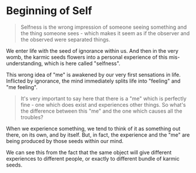 # Beginning of Self

> Selfness is the wrong impression of someone seeing something and the thing someone sees - which makes it seem as if the observer and the observed were separated things.

We enter life with the seed of ignorance within us. And then in the very womb, the karmic seeds flowers into a personal experience of this mis-understanding, which is here called "selfness".

This wrong idea of "me" is awakened by our very first sensations in life. Inflicted by ignorance, the mind immediately splits life into "feeling" and "me feeling".

> It's very important to say here that there is a "me" which is perfectly fine - one which does exist and experiences other things. So what's the difference between this "me" and the one which causes all the troubles?

When we experience something, we tend to think of it as something out there, on its own, and by itself. But, in fact, the experience and the "me" are being produced by those seeds within our mind.

We can see this from the fact that the same object will give different experiences to different people, or exactly to different bundle of karmic seeds.
